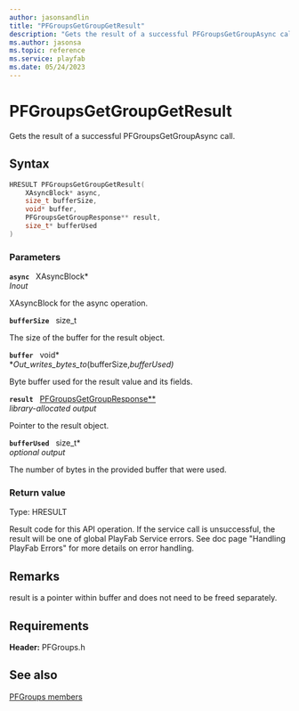 ```yaml
---
author: jasonsandlin
title: "PFGroupsGetGroupGetResult"
description: "Gets the result of a successful PFGroupsGetGroupAsync call."
ms.author: jasonsa
ms.topic: reference
ms.service: playfab
ms.date: 05/24/2023
---
```


# PFGroupsGetGroupGetResult  

Gets the result of a successful PFGroupsGetGroupAsync call.  

## Syntax  
  
```cpp
HRESULT PFGroupsGetGroupGetResult(  
    XAsyncBlock* async,  
    size_t bufferSize,  
    void* buffer,  
    PFGroupsGetGroupResponse** result,  
    size_t* bufferUsed  
)  
```  
  
### Parameters  
  
**`async`** &nbsp; XAsyncBlock*  
*_Inout_*  
  
XAsyncBlock for the async operation.  
  
**`bufferSize`** &nbsp; size_t  
  
The size of the buffer for the result object.  
  
**`buffer`** &nbsp; void*  
*_Out_writes_bytes_to_(bufferSize,*bufferUsed)*  
  
Byte buffer used for the result value and its fields.  
  
**`result`** &nbsp; [PFGroupsGetGroupResponse**](../../pfgroupstypes/structs/pfgroupsgetgroupresponse.md)  
*library-allocated output*  
  
Pointer to the result object.  
  
**`bufferUsed`** &nbsp; size_t*  
*optional output*  
  
The number of bytes in the provided buffer that were used.  
  
  
### Return value
Type: HRESULT
  
Result code for this API operation. If the service call is unsuccessful, the result will be one of global PlayFab Service errors. See doc page "Handling PlayFab Errors" for more details on error handling.
  
## Remarks  
  
result is a pointer within buffer and does not need to be freed separately.
  
## Requirements  
  
**Header:** PFGroups.h
  
## See also  
[PFGroups members](../pfgroups_members.md)  

  
  
